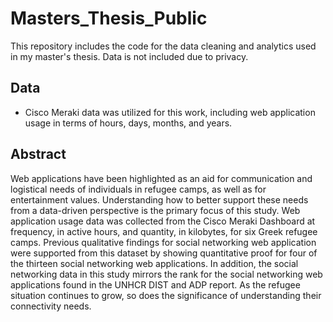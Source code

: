 # Masters_Thesis_Public
This repository includes the code for the data cleaning and analytics used in my master's thesis. Data is not included due to privacy.

## Data
- Cisco Meraki data was utilized for this work, including web application usage in terms of hours, days, months, and years. 

## Abstract

Web applications have been highlighted as an aid for communication and logistical needs of individuals in refugee camps, as well as for entertainment values. Understanding how to better support these needs from a data-driven perspective is the primary focus of this study. Web application usage data was collected from the Cisco Meraki Dashboard at frequency, in active hours, and quantity, in kilobytes, for six Greek refugee camps. Previous qualitative findings for social networking web application were supported from this dataset by showing quantitative proof for four of the thirteen social networking web applications. In addition, the social networking data in this study mirrors the rank for the social networking web applications found in the UNHCR DIST and ADP report. As the refugee situation continues to grow, so does the significance of understanding their connectivity needs.

